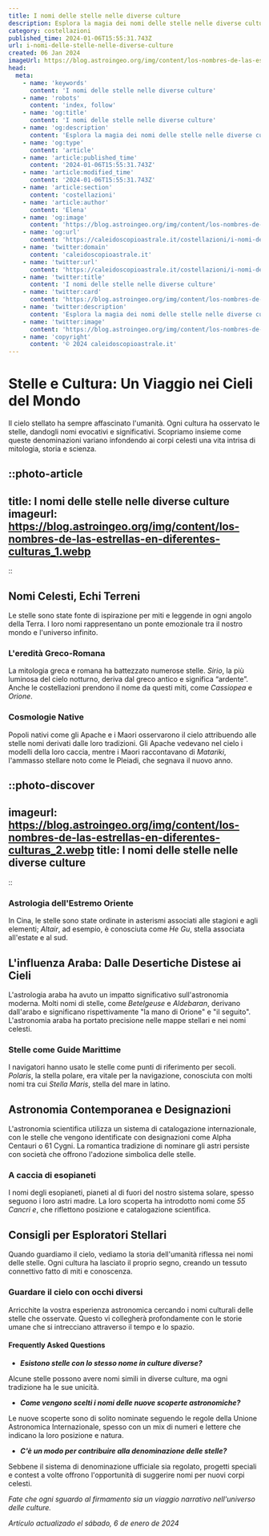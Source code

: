 ```yaml
---
title: I nomi delle stelle nelle diverse culture
description: Esplora la magia dei nomi delle stelle nelle diverse culture italiane. Immergiti nel patrimonio astronomico e nelle tradizioni stellari uniche.
category: costellazioni
published_time: 2024-01-06T15:55:31.743Z
url: i-nomi-delle-stelle-nelle-diverse-culture
created: 06 Jan 2024
imageUrl: https://blog.astroingeo.org/img/content/los-nombres-de-las-estrellas-en-diferentes-culturas_1.webp
head:
  meta:
    - name: 'keywords'
      content: 'I nomi delle stelle nelle diverse culture'
    - name: 'robots'
      content: 'index, follow'
    - name: 'og:title'
      content: 'I nomi delle stelle nelle diverse culture'
    - name: 'og:description'
      content: 'Esplora la magia dei nomi delle stelle nelle diverse culture italiane. Immergiti nel patrimonio astronomico e nelle tradizioni stellari uniche.'
    - name: 'og:type'
      content: 'article'
    - name: 'article:published_time'
      content: '2024-01-06T15:55:31.743Z'
    - name: 'article:modified_time'
      content: '2024-01-06T15:55:31.743Z'
    - name: 'article:section'
      content: 'costellazioni'
    - name: 'article:author'
      content: 'Elena'
    - name: 'og:image'
      content: 'https://blog.astroingeo.org/img/content/los-nombres-de-las-estrellas-en-diferentes-culturas_1.webp'
    - name: 'og:url'
      content: 'https://caleidoscopioastrale.it/costellazioni/i-nomi-delle-stelle-nelle-diverse-culture'
    - name: 'twitter:domain'
      content: 'caleidoscopioastrale.it'
    - name: 'twitter:url'
      content: 'https://caleidoscopioastrale.it/costellazioni/i-nomi-delle-stelle-nelle-diverse-culture'
    - name: 'twitter:title'
      content: 'I nomi delle stelle nelle diverse culture'
    - name: 'twitter:card'
      content: 'https://blog.astroingeo.org/img/content/los-nombres-de-las-estrellas-en-diferentes-culturas_1.webp'
    - name: 'twitter:description'
      content: 'Esplora la magia dei nomi delle stelle nelle diverse culture italiane. Immergiti nel patrimonio astronomico e nelle tradizioni stellari uniche.'
    - name: 'twitter:image'
      content: 'https://blog.astroingeo.org/img/content/los-nombres-de-las-estrellas-en-diferentes-culturas_1.webp'
    - name: 'copyright'
      content: '© 2024 caleidoscopioastrale.it'
---
```

# Stelle e Cultura: Un Viaggio nei Cieli del Mondo

Il cielo stellato ha sempre affascinato l'umanità. Ogni cultura ha osservato le stelle, dandogli nomi evocativi e significativi. Scopriamo insieme come queste denominazioni variano infondendo ai corpi celesti una vita intrisa di mitologia, storia e scienza.

::photo-article
---
title: I nomi delle stelle nelle diverse culture
imageurl: https://blog.astroingeo.org/img/content/los-nombres-de-las-estrellas-en-diferentes-culturas_1.webp
---
::

## Nomi Celesti, Echi Terreni

Le stelle sono state fonte di ispirazione per miti e leggende in ogni angolo della Terra. I loro nomi rappresentano un ponte emozionale tra il nostro mondo e l'universo infinito.

### **L'eredità Greco-Romana**

La mitologia greca e romana ha battezzato numerose stelle. *Sirio*, la più luminosa del cielo notturno, deriva dal greco antico e significa “ardente”. Anche le costellazioni prendono il nome da questi miti, come *Cassiopea* e *Orione*.

### Cosmologie Native

Popoli nativi come gli Apache e i Maori osservarono il cielo attribuendo alle stelle nomi derivati dalle loro tradizioni. Gli Apache vedevano nel cielo i modelli della loro caccia, mentre i Maori raccontavano di *Matariki*, l'ammasso stellare noto come le Pleiadi, che segnava il nuovo anno.

::photo-discover
---
imageurl: https://blog.astroingeo.org/img/content/los-nombres-de-las-estrellas-en-diferentes-culturas_2.webp
title: I nomi delle stelle nelle diverse culture
---
::

### **Astrologia dell'Estremo Oriente**

In Cina, le stelle sono state ordinate in asterismi associati alle stagioni e agli elementi; *Altair*, ad esempio, è conosciuta come *He Gu*, stella associata all'estate e al sud.

## L'influenza Araba: Dalle Desertiche Distese ai Cieli

L'astrologia araba ha avuto un impatto significativo sull'astronomia moderna. Molti nomi di stelle, come *Betelgeuse* e *Aldebaran*, derivano dall'arabo e significano rispettivamente "la mano di Orione" e "il seguito". L'astronomia araba ha portato precisione nelle mappe stellari e nei nomi celesti.

### **Stelle come Guide Marittime**

I navigatori hanno usato le stelle come punti di riferimento per secoli. *Polaris*, la stella polare, era vitale per la navigazione, conosciuta con molti nomi tra cui *Stella Maris*, stella del mare in latino.

## Astronomia Contemporanea e Designazioni

L'astronomia scientifica utilizza un sistema di catalogazione internazionale, con le stelle che vengono identificate con designazioni come Alpha Centauri o 61 Cygni. La romantica tradizione di nominare gli astri persiste con società che offrono l'adozione simbolica delle stelle.

### **A caccia di esopianeti**

I nomi degli esopianeti, pianeti al di fuori del nostro sistema solare, spesso seguono i loro astri madre. La loro scoperta ha introdotto nomi come *55 Cancri e*, che riflettono posizione e catalogazione scientifica.

## Consigli per Esploratori Stellari

Quando guardiamo il cielo, vediamo la storia dell'umanità riflessa nei nomi delle stelle. Ogni cultura ha lasciato il proprio segno, creando un tessuto connettivo fatto di miti e conoscenza.

### **Guardare il cielo con occhi diversi**

Arricchite la vostra esperienza astronomica cercando i nomi culturali delle stelle che osservate. Questo vi collegherà profondamente con le storie umane che si intrecciano attraverso il tempo e lo spazio.

#### **Frequently Asked Questions**

- ***Esistono stelle con lo stesso nome in culture diverse?***

Alcune stelle possono avere nomi simili in diverse culture, ma ogni tradizione ha le sue unicità.

- ***Come vengono scelti i nomi delle nuove scoperte astronomiche?***

Le nuove scoperte sono di solito nominate seguendo le regole della Unione Astronomica Internazionale, spesso con un mix di numeri e lettere che indicano la loro posizione e natura.

- ***C'è un modo per contribuire alla denominazione delle stelle?***

Sebbene il sistema di denominazione ufficiale sia regolato, progetti speciali e contest a volte offrono l'opportunità di suggerire nomi per nuovi corpi celesti.

*Fate che ogni sguardo al firmamento sia un viaggio narrativo nell'universo delle culture.*

_Artículo actualizado el sábado, 6 de enero de 2024_